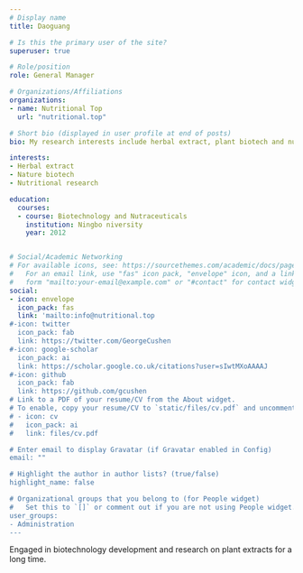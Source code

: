 ```yaml
---
# Display name
title: Daoguang

# Is this the primary user of the site?
superuser: true

# Role/position
role: General Manager

# Organizations/Affiliations
organizations:
- name: Nutritional Top
  url: "nutritional.top"

# Short bio (displayed in user profile at end of posts)
bio: My research interests include herbal extract, plant biotech and nutritional product.

interests:
- Herbal extract
- Nature biotech
- Nutritional research

education:
  courses:
  - course: Biotechnology and Nutraceuticals
    institution: Ningbo niversity
    year: 2012


# Social/Academic Networking
# For available icons, see: https://sourcethemes.com/academic/docs/page-builder/#icons
#   For an email link, use "fas" icon pack, "envelope" icon, and a link in the
#   form "mailto:your-email@example.com" or "#contact" for contact widget.
social:
- icon: envelope
  icon_pack: fas
  link: 'mailto:info@nutritional.top
#-icon: twitter
  icon_pack: fab
  link: https://twitter.com/GeorgeCushen
#-icon: google-scholar
  icon_pack: ai
  link: https://scholar.google.co.uk/citations?user=sIwtMXoAAAAJ
#-icon: github
  icon_pack: fab
  link: https://github.com/gcushen
# Link to a PDF of your resume/CV from the About widget.
# To enable, copy your resume/CV to `static/files/cv.pdf` and uncomment the lines below.
# - icon: cv
#   icon_pack: ai
#   link: files/cv.pdf

# Enter email to display Gravatar (if Gravatar enabled in Config)
email: ""

# Highlight the author in author lists? (true/false)
highlight_name: false

# Organizational groups that you belong to (for People widget)
#   Set this to `[]` or comment out if you are not using People widget.
user_groups:
- Administration
---
```


Engaged in biotechnology development and research on plant extracts for a long time.
